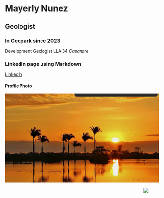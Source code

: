 # Mayerly Nunez
## Geologist
### In Geopark since 2023
Development Geologist LLA 34 *Casanare*

### LinkedIn page using Markdown
[LinkedIn](https://www.linkedin.com/in/mayerly-nu%C3%B1ez-05a1b714/)

#### Profile Photo
![ Casanare ](Casanare.png "Casanare")

<img style="float: right;" src="img/Casanare.png" width="10%">

